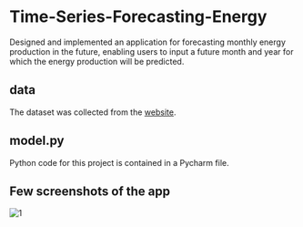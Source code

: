# Time-Series-Forecasting-Energy
Designed and implemented an application for forecasting monthly energy production in the future, enabling users to input a future month and year for which the energy production will be predicted.

## data
The dataset was collected from the [website](https://fred.stlouisfed.org/series/IPUTIL).
 
## model.py
Python code for this project is contained in a Pycharm file. 

## Few screenshots of the app

![1](https://github.com/Anju-Anne-Varghese1/Time-Series-Forecasting-Energy/assets/137760122/e49b7c36-0a62-4fbd-b77b-e75e1999dac2)


